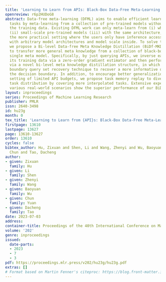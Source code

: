 ```yaml
---
title: 'Learning to Learn from APIs: Black-Box Data-Free Meta-Learning'
openreview: r6p2HUDoG8
abstract: Data-free meta-learning (DFML) aims to enable efficient learning of new
  tasks by meta-learning from a collection of pre-trained models without access to
  the training data. Existing DFML work can only meta-learn from (i) white-box and
  (ii) small-scale pre-trained models (iii) with the same architecture, neglecting
  the more practical setting where the users only have inference access to the APIs
  with arbitrary model architectures and model scale inside. To solve this issue,
  we propose a Bi-level Data-free Meta Knowledge Distillation (BiDf-MKD) framework
  to transfer more general meta knowledge from a collection of black-box APIs to one
  single meta model. Specifically, by just querying APIs, we inverse each API to recover
  its training data via a zero-order gradient estimator and then perform meta-learning
  via a novel bi-level meta knowledge distillation structure, in which we design a
  boundary query set recovery technique to recover a more informative query set near
  the decision boundary. In addition, to encourage better generalization within the
  setting of limited API budgets, we propose task memory replay to diversify the underlying
  task distribution by covering more interpolated tasks. Extensive experiments in
  various real-world scenarios show the superior performance of our BiDf-MKD framework.
layout: inproceedings
series: Proceedings of Machine Learning Research
publisher: PMLR
issn: 2640-3498
id: hu23g
month: 0
tex_title: 'Learning to Learn from {API}s: Black-Box Data-Free Meta-Learning'
firstpage: 13610
lastpage: 13627
page: 13610-13627
order: 13610
cycles: false
bibtex_author: Hu, Zixuan and Shen, Li and Wang, Zhenyi and Wu, Baoyuan and Yuan,
  Chun and Tao, Dacheng
author:
- given: Zixuan
  family: Hu
- given: Li
  family: Shen
- given: Zhenyi
  family: Wang
- given: Baoyuan
  family: Wu
- given: Chun
  family: Yuan
- given: Dacheng
  family: Tao
date: 2023-07-03
address: 
container-title: Proceedings of the 40th International Conference on Machine Learning
volume: '202'
genre: inproceedings
issued:
  date-parts:
  - 2023
  - 7
  - 3
pdf: https://proceedings.mlr.press/v202/hu23g/hu23g.pdf
extras: []
# Format based on Martin Fenner's citeproc: https://blog.front-matter.io/posts/citeproc-yaml-for-bibliographies/
---
```


